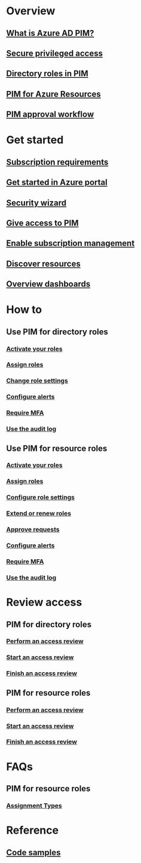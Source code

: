 # Overview
## [What is Azure AD PIM?](pim-configure.md?toc=%2fazure%2factive-directory%2fprivileged-identity-management%2ftoc.json)
## [Secure privileged access](../users-groups-roles/directory-admin-roles-secure.md?toc=%2fazure%2factive-directory%2fprivileged-identity-management%2ftoc.json)
## [Directory roles in PIM](pim-roles.md?toc=%2fazure%2factive-directory%2fprivileged-identity-management%2ftoc.json)
## [PIM for Azure Resources](azure-pim-resource-rbac.md)
## [PIM approval workflow](azure-ad-pim-approval-workflow.md)

# Get started
## [Subscription requirements](subscription-requirements.md)
## [Get started in Azure portal](pim-getting-started.md?toc=%2fazure%2factive-directory%2fprivileged-identity-management%2ftoc.json)
## [Security wizard](pim-security-wizard.md?toc=%2fazure%2factive-directory%2fprivileged-identity-management%2ftoc.json)
## [Give access to PIM](pim-how-to-give-access-to-pim.md?toc=%2fazure%2factive-directory%2fprivileged-identity-management%2ftoc.json)
## [Enable subscription management](pim-resource-roles-enable-subscription-management.md)
## [Discover resources](pim-resource-roles-discover-resources.md)
## [Overview dashboards](pim-resource-roles-overview-dashboards.md)

# How to
## Use PIM for directory roles
### [Activate your roles](pim-how-to-activate-role.md?toc=%2fazure%2factive-directory%2fprivileged-identity-management%2ftoc.json)
### [Assign roles](pim-how-to-add-role-to-user.md?toc=%2fazure%2factive-directory%2fprivileged-identity-management%2ftoc.json)
### [Change role settings](pim-how-to-change-default-settings.md?toc=%2fazure%2factive-directory%2fprivileged-identity-management%2ftoc.json)
### [Configure alerts](pim-how-to-configure-security-alerts.md?toc=%2fazure%2factive-directory%2fprivileged-identity-management%2ftoc.json)
### [Require MFA](pim-how-to-require-mfa.md?toc=%2fazure%2factive-directory%2fprivileged-identity-management%2ftoc.json)
### [Use the audit log](pim-how-to-use-audit-log.md?toc=%2fazure%2factive-directory%2fprivileged-identity-management%2ftoc.json)
## Use PIM for resource roles
### [Activate your roles](pim-resource-roles-activate-your-roles.md)
### [Assign roles](pim-resource-roles-assign-roles.md)
### [Configure role settings](pim-resource-roles-configure-role-settings.md)
### [Extend or renew roles](pim-resource-roles-renew-extend.md)
### [Approve requests](pim-resource-roles-approval-workflow.md)
### [Configure alerts](pim-resource-roles-configure-alerts.md)
### [Require MFA](pim-resource-roles-require-mfa.md)
### [Use the audit log](pim-resource-roles-use-the-audit-log.md)

# Review access
## PIM for directory roles
### [Perform an access review](pim-how-to-perform-security-review.md?toc=%2fazure%2factive-directory%2fprivileged-identity-management%2ftoc.json)
### [Start an access review](pim-how-to-start-security-review.md?toc=%2fazure%2factive-directory%2fprivileged-identity-management%2ftoc.json)
### [Finish an access review](pim-how-to-complete-review.md?toc=%2fazure%2factive-directory%2fprivileged-identity-management%2ftoc.json)
## PIM for resource roles
### [Perform an access review](pim-resource-roles-perform-access-review.md)
### [Start an access review](pim-resource-roles-start-access-review.md)
### [Finish an access review](pim-resource-roles-complete-access-review.md)

# FAQs
## PIM for resource roles
### [Assignment Types](pim-resource-roles-eligible-visibility.md)

# Reference
## [Code samples](https://azure.microsoft.com/resources/samples/?service=active-directory)
